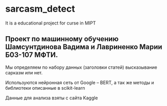 # sarcasm_detect
It is a educational project for curse in MIPT 

## Проект по машинному обучению Шамсунтдинова Вадима и Лавриненко Марии Б03-107 МФТИ. 
Мы определяем по набору данных (заголовки статей) высказывание сарказм или нет.

Используются нейронная сеть от Google – BERT, а так же методы и библиотеки описанные в scikit-learn

Данные для анализа взяты с сайта Kaggle
